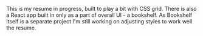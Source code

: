 This is my resume in progress, built to play a bit with CSS grid. 
There is also a React app built in only as a part of overall UI - a bookshelf.
As Bookshelf itself is a separate project I'm still working on adjusting styles to work well the resume.